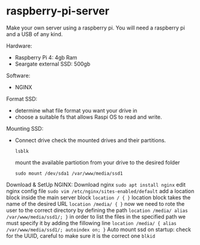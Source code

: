 # raspberry-pi-server

Make your own server using a raspberry pi. You will need a raspberry pi and  a USB of any kind.

Hardware:
- Raspberry Pi 4: 4gb Ram
- Seargate external SSD: 500gb

Software:
- NGINX


Format SSD:
- determine what file format you want your drive in
- choose a suitable fs that allows Raspi OS to read and write.

Mounting SSD:
- Connect  drive check the mounted drives and their partitions.
	```
	lsblk
	```
	mount the available partiotion from your drive to the desired folder
	```
	sudo mount /dev/sda1 /var/www/media/ssd1
	```
Download & SetUp NGINX:
	Download nginx
	```
	sudo apt install nginx
	```
	edit nginx config file
	```
	sudo vim /etc/nginx/sites-enabled/default
	```
	add a location block inside the main server block
	```
	location / {
	}
	```
	location block takes the name of the desired URL
	```
	location /media/ {
	}
	```
	now we need to rote the user to the correct directory by defining the path
	```
	location /media/
		alias /var/www/media/ssd1/;
	}
	```
	in order to  list the files in the specified path we must specify it by adding the fillowing line
	```
	location /media/ {
		alias /var/www/media/ssd1/;
		autoindex on;
	}
	```
Auto mount ssd on startup:
	check for the UUID, careful to make sure it is the correct one
	```
	blkid
	```
